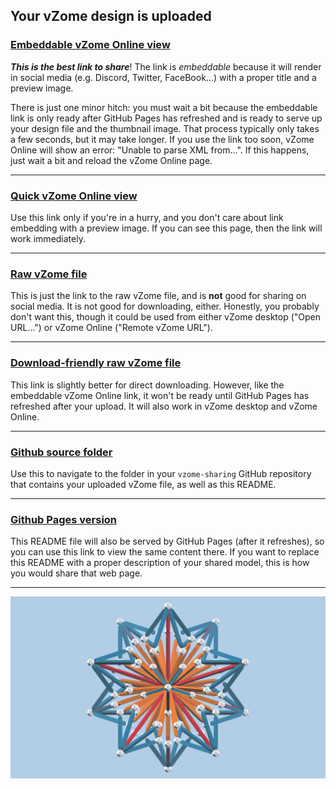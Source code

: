 ## Your vZome design is uploaded

### [Embeddable vZome Online view][embed]

***This is the best link to share***!  The link is *embeddable* because it will render in social media (e.g. Discord, Twitter, FaceBook...) with a proper title and a preview image.

There is just one minor hitch: you must wait a bit because the embeddable link is only 
ready after GitHub Pages has refreshed and is ready to serve up
your design file and the thumbnail image.
That process typically only takes a few seconds, but it may take longer.
If you use the link too soon, vZome Online will show an error: "Unable to parse XML from...".
If this happens, just wait a bit and reload the vZome Online page.

---

### [Quick vZome Online view][quick]

Use this link only if you're in a hurry, and you don't care about link embedding with a preview image.  If you can see this page, then the link will work immediately.

---

### [Raw vZome file][raw]

This is just the link to the raw vZome file, and is **not** good for
sharing on social media.
It is not good for downloading, either.
Honestly, you probably don't want this, though it could be used from either
vZome desktop ("Open URL...") or vZome Online ("Remote vZome URL").

---

### [Download-friendly raw vZome file][rawPages]

This link is slightly better for direct downloading.
However, like the embeddable vZome Online link, it won't be ready until
GitHub Pages has refreshed after your upload.
It will also work in vZome desktop and vZome Online.

---

### [Github source folder][source]

Use this to navigate to the folder in your `vzome-sharing` GitHub repository
that contains your uploaded vZome file, as well as this README.

---

### [Github Pages version][pages]

This README file will also be served by GitHub Pages (after it refreshes),
so you can use this link to view the same content there.
If you want to replace this README with a proper description of your shared model,
this is how you would share that web page.

---

![Image](<red orange blue star.png>)


[quick]: <https://vzome.com/app/?url=https%3A%2F%2Fraw.githubusercontent.com%2Fvorth%2Fvzome-sharing%2Fmain%2F2021%2F06%2F30%2F19-35-17-red%2Borange%2Bblue%2Bstar%2Fred+orange+blue+star.vZome>
[embed]: <https://vzome.com/app/embed.py?url=https://vorth.github.io/vzome-sharing/2021%2F06%2F30%2F19-35-17-red%2Borange%2Bblue%2Bstar%2Fred+orange+blue+star.vZome>
[source]: <https://github.com/vorth/vzome-sharing/tree/main/2021/06/30/19-35-17-red+orange+blue+star/>
[pages]: <https://vorth.github.io/vzome-sharing/2021/06/30/19-35-17-red+orange+blue+star/>
[raw]: <https://raw.githubusercontent.com/vorth/vzome-sharing/main/2021/06/30/19-35-17-red+orange+blue+star/red orange blue star.vZome>
[rawPages]: <https://vorth.github.io/vzome-sharing/2021/06/30/19-35-17-red+orange+blue+star/red orange blue star.vZome>
